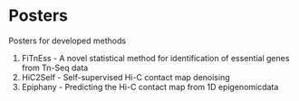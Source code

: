 # Posters
Posters for developed methods
1. FiTnEss - A novel statistical method for identification of essential genes from Tn-Seq data
2. HiC2Self -  Self-supervised Hi-C contact map denoising
3. Epiphany -  Predicting the Hi-C contact map from 1D epigenomicdata
